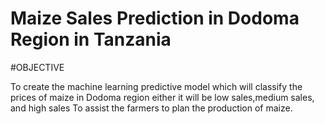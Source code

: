 # Maize Sales Prediction in Dodoma Region in Tanzania
#OBJECTIVE

To create the machine learning predictive model which will classify the prices of maize in Dodoma region either
it will be low sales,medium sales, and high sales
To assist the farmers to plan the production of maize.


